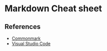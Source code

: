 # Markdown Cheat sheet

## References

* [Commonmark](https://commonmark.org/help/)
* [Visual Studio Code](https://code.visualstudio.com/docs/languages/markdown)